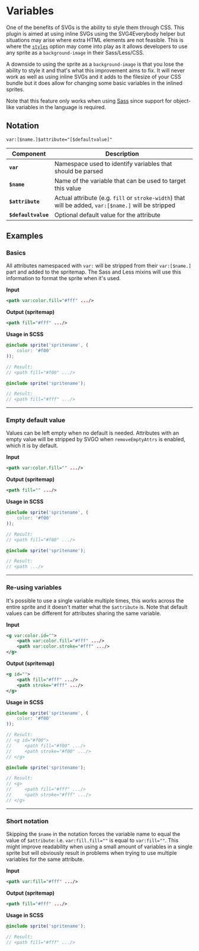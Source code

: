 # Variables
One of the benefits of SVGs is the ability to style them through CSS. This plugin is aimed at using inline SVGs using the SVG4Everybody helper but situations may arise where extra HTML elements are not feasible. This is where the [`styles`](https://github.com/cascornelissen/svg-spritemap-webpack-plugin#styles--false) option may come into play as it allows developers to use any sprite as a `background-image` in their Sass/Less/CSS.

A downside to using the sprite as a `background-image` is that you lose the ability to style it and that's what this improvement aims to fix. It will never work as well as using inline SVGs and it adds to the filesize of your CSS bundle but it does allow for changing some basic variables in the inlined sprites.

Note that this feature only works when using [Sass](https://www.sass-lang.com/) since support for object-like variables in the language is required.

## Notation
```
var:[$name.]$attribute="[$defaultvalue]"
```
Component           | Description
------------------- | ------------
**`var`**           | Namespace used to identify variables that should be parsed
**`$name`**         | Name of the variable that can be used to target this value
**`$attribute`**    | Actual attribute (e.g. `fill` or `stroke-width`) that will be added, `var:[$name.]` will be stripped
**`$defaultvalue`** | Optional default value for the attribute

## Examples
### Basics
All attributes namespaced with `var:` will be stripped from their `var:[$name.]` part and added to the spritemap. The Sass and Less mixins will use this information to format the sprite when it's used.

**Input**
```xml
<path var:color.fill="#fff" .../>
```

**Output (spritemap)**
```xml
<path fill="#fff" .../>
```

**Usage in SCSS**
```scss
@include sprite('spritename', (
    color: '#f00'
));

// Result:
// <path fill="#f00" .../>
```
```scss
@include sprite('spritename');

// Result:
// <path fill="#fff" .../>
```

---

### Empty default value
Values can be left empty when no default is needed. Attributes with an empty value will be stripped by SVGO when `removeEmptyAttrs` is enabled, which it is by default.

**Input**
```xml
<path var:color.fill="" .../>
```

**Output (spritemap)**
```xml
<path fill="" .../>
```

**Usage in SCSS**
```scss
@include sprite('spritename', (
    color: '#f00'
));

// Result:
// <path fill="#f00" .../>
```
```scss
@include sprite('spritename');

// Result:
// <path .../>
```

---

### Re-using variables
It's possible to use a single variable multiple times, this works across the entire sprite and it doesn't matter what the `$attribute` is. Note that default values can be different for attributes sharing the same variable.

**Input**
```xml
<g var:color.id="">
    <path var:color.fill="#fff" .../>
    <path var:color.stroke="#fff" .../>
</g>
```

**Output (spritemap)**
```xml
<g id="">
    <path fill="#fff" .../>
    <path stroke="#fff" .../>
</g>
```

**Usage in SCSS**
```scss
@include sprite('spritename', (
    color: '#f00'
));

// Result:
// <g id="#f00">
//     <path fill="#f00" .../>
//     <path stroke="#f00" .../>
// </g>
```
```scss
@include sprite('spritename');

// Result:
// <g>
//     <path fill="#fff" .../>
//     <path stroke="#fff" .../>
// </g>
```

---

### Short notation
Skipping the `$name` in the notation forces the variable name to equal the value of `$attribute`: i.e. `var:fill.fill=""` is equal to `var:fill=""`. This might improve readability when using a small amount of variables in a single sprite but will obviously result in problems when trying to use multiple variables for the same attribute.

**Input**
```xml
<path var:fill="#fff" .../>
```

**Output (spritemap)**
```xml
<path fill="#fff" .../>
```

**Usage in SCSS**
```scss
@include sprite('spritename');

// Result:
// <path fill="#fff" .../>
```
